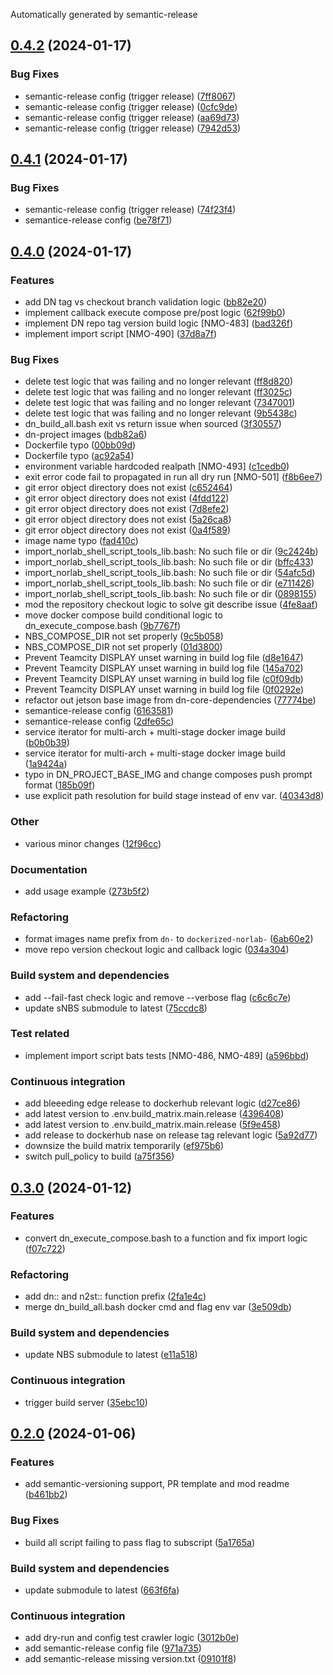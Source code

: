 Automatically generated by semantic-release

## [0.4.2](https://github.com/norlab-ulaval/dockerized-norlab/compare/v0.4.1...v0.4.2) (2024-01-17)


### Bug Fixes

* semantic-release config (trigger release) ([7ff8067](https://github.com/norlab-ulaval/dockerized-norlab/commit/7ff806704cca1a3d101c71081f5d880b1086fdcc))
* semantic-release config (trigger release) ([0cfc9de](https://github.com/norlab-ulaval/dockerized-norlab/commit/0cfc9de67d6096eb7b039f0b07178e9c8ddc7e76))
* semantic-release config (trigger release) ([aa69d73](https://github.com/norlab-ulaval/dockerized-norlab/commit/aa69d733ef503b4b541b9ad6bf3fd97724337040))
* semantic-release config (trigger release) ([7942d53](https://github.com/norlab-ulaval/dockerized-norlab/commit/7942d5355e8e32683f2af1f8495382b345e7aec9))

## [0.4.1](https://github.com/norlab-ulaval/dockerized-norlab/compare/v0.4.0...v0.4.1) (2024-01-17)


### Bug Fixes

* semantic-release config (trigger release) ([74f23f4](https://github.com/norlab-ulaval/dockerized-norlab/commit/74f23f4d4b8fb8d93ca6071eeb889ffb38eefc79))
* semantice-release config ([be78f71](https://github.com/norlab-ulaval/dockerized-norlab/commit/be78f713a0d78dad560465672621e6d230496d4f))

## [0.4.0](https://github.com/norlab-ulaval/dockerized-norlab/compare/v0.3.0...v0.4.0) (2024-01-17)


### Features

* add DN tag vs checkout branch validation logic ([bb82e20](https://github.com/norlab-ulaval/dockerized-norlab/commit/bb82e207c7b4b88b159c77f29ed3d1f40871f0e6))
* implement callback execute compose pre/post logic ([62f99b0](https://github.com/norlab-ulaval/dockerized-norlab/commit/62f99b076161202d59998367ecd6c77582ee2f06))
* implement DN repo tag version build logic [NMO-483] ([bad326f](https://github.com/norlab-ulaval/dockerized-norlab/commit/bad326f829912aa5cda1099a5695079e9039c31b))
* implement import script [NMO-490] ([37d8a7f](https://github.com/norlab-ulaval/dockerized-norlab/commit/37d8a7f9e1497d330f0555655cfb5fbd4b0ba409))


### Bug Fixes

* delete test logic that was failing and no longer relevant ([ff8d820](https://github.com/norlab-ulaval/dockerized-norlab/commit/ff8d8207c6491e16555f3a6e12e585ae99695170))
* delete test logic that was failing and no longer relevant ([ff3025c](https://github.com/norlab-ulaval/dockerized-norlab/commit/ff3025c0c76fd7d10bb79c53e0b4ec4282fd86ec))
* delete test logic that was failing and no longer relevant ([7347001](https://github.com/norlab-ulaval/dockerized-norlab/commit/734700151713970483edc36ac2f3ceca75ee37b9))
* delete test logic that was failing and no longer relevant ([9b5438c](https://github.com/norlab-ulaval/dockerized-norlab/commit/9b5438cf6721863cdf77d89cdf95123373d46703))
* dn_build_all.bash exit vs return issue when sourced ([3f30557](https://github.com/norlab-ulaval/dockerized-norlab/commit/3f30557984412c590aad3815fb2120b959f24dd3))
* dn-project images ([bdb82a6](https://github.com/norlab-ulaval/dockerized-norlab/commit/bdb82a66f9aba90afac9a8cc3cfed5dac4fdf48a))
* Dockerfile typo ([00bb09d](https://github.com/norlab-ulaval/dockerized-norlab/commit/00bb09d6fe46eae7b73f639c09bc2688967670b0))
* Dockerfile typo ([ac92a54](https://github.com/norlab-ulaval/dockerized-norlab/commit/ac92a54043859d8fb98f97aa41369a16f085452f))
* environment variable hardcoded realpath [NMO-493] ([c1cedb0](https://github.com/norlab-ulaval/dockerized-norlab/commit/c1cedb0c2d20a9ddf37ab6aabde12712543d60a9))
* exit error code fail to propagated in run all dry run [NMO-501] ([f8b6ee7](https://github.com/norlab-ulaval/dockerized-norlab/commit/f8b6ee7235fd1afdfcfac51319e9e67ee764c794))
* git error object directory does not exist ([c652464](https://github.com/norlab-ulaval/dockerized-norlab/commit/c65246407fb627be37fb9de727e4a66eb3373839))
* git error object directory does not exist ([4fdd122](https://github.com/norlab-ulaval/dockerized-norlab/commit/4fdd122f4dcbd9c912f83d14244658e2506fb652))
* git error object directory does not exist ([7d8efe2](https://github.com/norlab-ulaval/dockerized-norlab/commit/7d8efe2f3f3323a581d67e7f3f919090f005563e))
* git error object directory does not exist ([5a26ca8](https://github.com/norlab-ulaval/dockerized-norlab/commit/5a26ca8597ac9cea4184e844d1a63b049811b864))
* git error object directory does not exist ([0a4f589](https://github.com/norlab-ulaval/dockerized-norlab/commit/0a4f589581bdb73868e6f8a9f3278d74d5b35a45))
* image name typo ([fad410c](https://github.com/norlab-ulaval/dockerized-norlab/commit/fad410cafb76eda125c1ef5ad585d9a471a018aa))
* import_norlab_shell_script_tools_lib.bash: No such file or dir ([9c2424b](https://github.com/norlab-ulaval/dockerized-norlab/commit/9c2424be971810831e225b58c324f7f66acef1f5))
* import_norlab_shell_script_tools_lib.bash: No such file or dir ([bffc433](https://github.com/norlab-ulaval/dockerized-norlab/commit/bffc43315ef55bfc820196776ddd6a7873b8a62e))
* import_norlab_shell_script_tools_lib.bash: No such file or dir ([54afc5d](https://github.com/norlab-ulaval/dockerized-norlab/commit/54afc5de495c491802ae5f5d2b639f1467ce16dd))
* import_norlab_shell_script_tools_lib.bash: No such file or dir ([e711426](https://github.com/norlab-ulaval/dockerized-norlab/commit/e711426c4f61d13186e188b43933b6bc0b319758))
* import_norlab_shell_script_tools_lib.bash: No such file or dir ([0898155](https://github.com/norlab-ulaval/dockerized-norlab/commit/0898155bbc14acaa5de8cda8531fbe7ae1e06f24))
* mod the repository checkout logic to solve git describe issue ([4fe8aaf](https://github.com/norlab-ulaval/dockerized-norlab/commit/4fe8aaf6597923c844a8ad58ac445d136c681006))
* move docker compose build conditional logic to dn_execute_compose.bash ([9b7767f](https://github.com/norlab-ulaval/dockerized-norlab/commit/9b7767f65944ac14b532e3831548b85196c0eefb))
* NBS_COMPOSE_DIR not set properly ([9c5b058](https://github.com/norlab-ulaval/dockerized-norlab/commit/9c5b058f4a3e08cf9adb831c8c0b85ae8ce7b3de))
* NBS_COMPOSE_DIR not set properly ([01d3800](https://github.com/norlab-ulaval/dockerized-norlab/commit/01d3800c4c1e82f51070d9e00818ee251073494f))
* Prevent Teamcity DISPLAY unset warning in build log file ([d8e1647](https://github.com/norlab-ulaval/dockerized-norlab/commit/d8e16473ff34b1aea64dfdc0e4be89a11be2e5c2))
* Prevent Teamcity DISPLAY unset warning in build log file ([145a702](https://github.com/norlab-ulaval/dockerized-norlab/commit/145a702e1a3dfe436ee5592181ddb792bcf65b5b))
* Prevent Teamcity DISPLAY unset warning in build log file ([c0f09db](https://github.com/norlab-ulaval/dockerized-norlab/commit/c0f09db66925bc12a034cc222a250b4b87516c7f))
* Prevent Teamcity DISPLAY unset warning in build log file ([0f0292e](https://github.com/norlab-ulaval/dockerized-norlab/commit/0f0292e9a5dac0c94f484df2352d68e265440977))
* refactor out jetson base image from dn-core-dependencies ([77774be](https://github.com/norlab-ulaval/dockerized-norlab/commit/77774be9cbe47cb5323f475cfd872f977005c1c4))
* semantice-release config ([6163581](https://github.com/norlab-ulaval/dockerized-norlab/commit/616358190c7a28a44a54388463b827a223d6b990))
* semantice-release config ([2dfe65c](https://github.com/norlab-ulaval/dockerized-norlab/commit/2dfe65c16ca22397dcb9e50b4dc91af91ff47a8c))
* service iterator for multi-arch + multi-stage docker image build ([b0b0b39](https://github.com/norlab-ulaval/dockerized-norlab/commit/b0b0b39a3730de58410e6381570424bf1b02cb02))
* service iterator for multi-arch + multi-stage docker image build ([1a9424a](https://github.com/norlab-ulaval/dockerized-norlab/commit/1a9424a431a232a4ba7c790345899f85165f8aae))
* typo in DN_PROJECT_BASE_IMG and change composes push prompt format ([185b09f](https://github.com/norlab-ulaval/dockerized-norlab/commit/185b09fef0a831db8cf3d0ab2186e5eb11b9c765))
* use explicit path resolution for build stage instead of env var. ([40343d8](https://github.com/norlab-ulaval/dockerized-norlab/commit/40343d841bccc11a2d0dee3284d39ce9fb32b2a4))


### Other

* various minor changes ([12f96cc](https://github.com/norlab-ulaval/dockerized-norlab/commit/12f96cc9134292da34f171bbb1d04fa5ea9ee299))


### Documentation

* add usage example ([273b5f2](https://github.com/norlab-ulaval/dockerized-norlab/commit/273b5f2ac5d97f3d1b70e4524ff93bb6eda99424))


### Refactoring

* format images name prefix from `dn-` to `dockerized-norlab-` ([6ab60e2](https://github.com/norlab-ulaval/dockerized-norlab/commit/6ab60e268b8c3371b0e95333d7ae90fac196bf85))
* move repo version checkout logic and callback logic ([034a304](https://github.com/norlab-ulaval/dockerized-norlab/commit/034a30414a842dae26bd3841360c664c75dbba8d))


### Build system and dependencies

* add --fail-fast check logic and remove --verbose flag ([c6c6c7e](https://github.com/norlab-ulaval/dockerized-norlab/commit/c6c6c7e016c0fc08ebb76be272205149126d5d69))
* update sNBS submodule to latest ([75ccdc8](https://github.com/norlab-ulaval/dockerized-norlab/commit/75ccdc8d7c5fcf33242a6f8d57d8c52283ef1ac4))


### Test related

* implement import script bats tests [NMO-486, NMO-489] ([a596bbd](https://github.com/norlab-ulaval/dockerized-norlab/commit/a596bbd3dc3627a3f070dc64de23188877dfd72b))


### Continuous integration

* add bleeeding edge release to dockerhub relevant logic ([d27ce86](https://github.com/norlab-ulaval/dockerized-norlab/commit/d27ce86ebdd019922b4dc7ecf07a6f444e87c479))
* add latest version to .env.build_matrix.main.release ([4396408](https://github.com/norlab-ulaval/dockerized-norlab/commit/4396408b6011508ec68a1f6ccbf9f8e37e533199))
* add latest version to .env.build_matrix.main.release ([5f9e458](https://github.com/norlab-ulaval/dockerized-norlab/commit/5f9e4589538e87142edd096f3b6af7974667b508))
* add release to dockerhub nase on release tag relevant logic ([5a92d77](https://github.com/norlab-ulaval/dockerized-norlab/commit/5a92d774610ab5c37933570875fdafcc10b8bfd9))
* downsize the build matrix temporarily ([ef975b6](https://github.com/norlab-ulaval/dockerized-norlab/commit/ef975b6b11b15ed15fe85ddc4881b8937b61bf64))
* switch pull_policy to build ([a75f356](https://github.com/norlab-ulaval/dockerized-norlab/commit/a75f3565d566f76e8fe485bd23b4e70367ab4952))

## [0.3.0](https://github.com/norlab-ulaval/dockerized-norlab/compare/v0.2.0...v0.3.0) (2024-01-12)


### Features

* convert dn_execute_compose.bash to a function and fix import logic ([f07c722](https://github.com/norlab-ulaval/dockerized-norlab/commit/f07c722597c1701e51c5f723a28197e9271cb648))


### Refactoring

* add dn:: and n2st:: function prefix ([2fa1e4c](https://github.com/norlab-ulaval/dockerized-norlab/commit/2fa1e4c2c8c29bf8826db8fb66bed58000c5b1f1))
* merge dn_build_all.bash docker cmd and flag env var ([3e509db](https://github.com/norlab-ulaval/dockerized-norlab/commit/3e509db332c2430017194633afe06a3efde37364))


### Build system and dependencies

* update NBS submodule to latest ([e11a518](https://github.com/norlab-ulaval/dockerized-norlab/commit/e11a51803ecfdf7cdc22fe1ec75735167cae8a4e))


### Continuous integration

* trigger build server ([35ebc10](https://github.com/norlab-ulaval/dockerized-norlab/commit/35ebc10ab1602fe0725acdce8b144674b9f8975d))

## [0.2.0](https://github.com/norlab-ulaval/dockerized-norlab/compare/v0.1.0...v0.2.0) (2024-01-06)


### Features

* add semantic-versioning support, PR template and mod readme ([b461bb2](https://github.com/norlab-ulaval/dockerized-norlab/commit/b461bb24f321deb1935195a384b617b86c34d922))


### Bug Fixes

* build all script failing to pass flag to subscript ([5a1765a](https://github.com/norlab-ulaval/dockerized-norlab/commit/5a1765a97f528ec8997d32d3d84e78f32dd71973))


### Build system and dependencies

* update submodule to latest ([663f6fa](https://github.com/norlab-ulaval/dockerized-norlab/commit/663f6fadbacbba59066a19238ab0164484bf2547))


### Continuous integration

* add dry-run and config test crawler logic ([3012b0e](https://github.com/norlab-ulaval/dockerized-norlab/commit/3012b0ef06dd5097ae62c4fecac17e0aed73f251))
* add semantic-release config file ([971a735](https://github.com/norlab-ulaval/dockerized-norlab/commit/971a73525d374e7c256dd86f4f4b7e1c61bf1897))
* add semantic-release missing version.txt ([09101f8](https://github.com/norlab-ulaval/dockerized-norlab/commit/09101f89fa6bcd0a3d4705da41f6d6150f8a042d))

